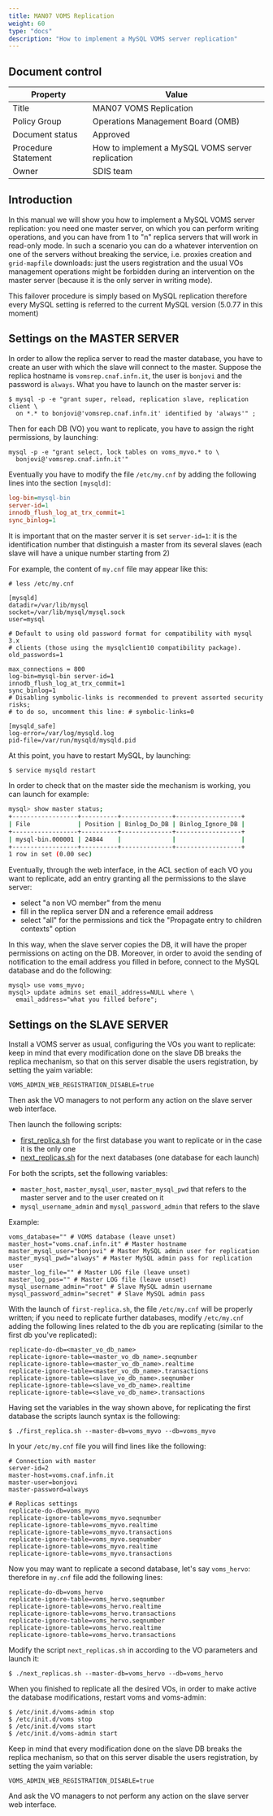 ```yaml
---
title: MAN07 VOMS Replication
weight: 60
type: "docs"
description: "How to implement a MySQL VOMS server replication"
---
```


## Document control

| Property            | Value                                            |
| ------------------- | ------------------------------------------------ |
| Title               | MAN07 VOMS Replication                           |
| Policy Group        | Operations Management Board (OMB)                |
| Document status     | Approved                                         |
| Procedure Statement | How to implement a MySQL VOMS server replication |
| Owner               | SDIS team                                        |

## Introduction

In this manual we will show you how to implement a MySQL VOMS server
replication: you need one master server, on which you can perform writing
operations, and you can have from 1 to "n" replica servers that will work in
read-only mode. In such a scenario you can do a whatever intervention on one of
the servers without breaking the service, i.e. proxies creation and
`grid-mapfile` downloads: just the users registration and the usual VOs
management operations might be forbidden during an intervention on the master
server (because it is the only server in writing mode).

This failover procedure is simply based on MySQL replication therefore every
MySQL setting is referred to the current MySQL version (5.0.77 in this moment)

## Settings on the MASTER SERVER

In order to allow the replica server to read the master database, you have to
create an user with which the slave will connect to the master. Suppose the
replica hostname is `vomsrep.cnaf.infn.it`, the user is `bonjovi` and the
password is `always`. What you have to launch on the master server is:

```shell
$ mysql -p -e "grant super, reload, replication slave, replication client \
  on *.* to bonjovi@'vomsrep.cnaf.infn.it' identified by 'always'" ;
```

Then for each DB (VO) you want to replicate, you have to assign the right
permissions, by launching:

```shell
mysql -p -e "grant select, lock tables on voms_myvo.* to \
  bonjovi@'vomsrep.cnaf.infn.it'"
```

Eventually you have to modify the file `/etc/my.cnf` by adding the following
lines into the section `[mysqld]`:

```ini
log-bin=mysql-bin
server-id=1
innodb_flush_log_at_trx_commit=1
sync_binlog=1
```

It is important that on the master server it is set `server-id=1`: it is the
identification number that distinguish a master from its several slaves (each
slave will have a unique number starting from 2)

For example, the content of `my.cnf` file may appear like this:

```shell
# less /etc/my.cnf

[mysqld]
datadir=/var/lib/mysql
socket=/var/lib/mysql/mysql.sock
user=mysql

# Default to using old password format for compatibility with mysql 3.x
# clients (those using the mysqlclient10 compatibility package).
old_passwords=1

max_connections = 800
log-bin=mysql-bin server-id=1
innodb_flush_log_at_trx_commit=1
sync_binlog=1
# Disabling symbolic-links is recommended to prevent assorted security risks;
# to do so, uncomment this line: # symbolic-links=0

[mysqld_safe]
log-error=/var/log/mysqld.log
pid-file=/var/run/mysqld/mysqld.pid
```

At this point, you have to restart MySQL, by launching:

```shell
$ service mysqld restart
```

In order to check that on the master side the mechanism is working, you can
launch for example:

```sh
mysql> show master status;
+------------------+----------+--------------+------------------+
| File             | Position | Binlog_Do_DB | Binlog_Ignore_DB |
+------------------+----------+--------------+------------------+
| mysql-bin.000001 | 24844    |              |                  |
+------------------+----------+--------------+------------------+
1 row in set (0.00 sec)
```

Eventually, through the web interface, in the ACL section of each VO you want to
replicate, add an entry granting all the permissions to the slave server:

- select "a non VO member" from the menu
- fill in the replica server DN and a reference email address
- select "all" for the permissions and tick the "Propagate entry to children
  contexts" option

In this way, when the slave server copies the DB, it will have the proper
permissions on acting on the DB. Moreover, in order to avoid the sending of
notification to the email address you filled in before, connect to the MySQL
database and do the following:

```shell
mysql> use voms_myvo;
mysql> update admins set email_address=NULL where \
  email_address="what you filled before";
```

## Settings on the SLAVE SERVER

Install a VOMS server as usual, configuring the VOs you want to replicate: keep
in mind that every modification done on the slave DB breaks the replica
mechanism, so that on this server disable the users registration, by setting the
yaim variable:

```shell
VOMS_ADMIN_WEB_REGISTRATION_DISABLE=true
```

Then ask the VO managers to not perform any action on the slave server web
interface.

Then launch the following scripts:

- [first_replica.sh](first_replica.sh) for the first database you want to
  replicate or in the case it is the only one
- [next_replicas.sh](next_replicas.sh) for the next databases (one database for
  each launch)

For both the scripts, set the following variables:

- `master_host`, `master_mysql_user`, `master_mysql_pwd` that refers to the
  master server and to the user created on it
- `mysql_username_admin` and `mysql_password_admin` that refers to the slave

Example:

```shell
voms_database="" # VOMS database (leave unset)
master_host="voms.cnaf.infn.it" # Master hostname
master_mysql_user="bonjovi" # Master MySQL admin user for replication
master_mysql_pwd="always" # Master MySQL admin pass for replication user
master_log_file="" # Master LOG file (leave unset)
master_log_pos="" # Master LOG file (leave unset)
mysql_username_admin="root" # Slave MySQL admin username
mysql_password_admin="secret" # Slave MySQL admin pass
```

With the launch of `first-replica.sh`, the file `/etc/my.cnf` will be properly
written; if you need to replicate further databases, modify `/etc/my.cnf` adding
the following lines related to the db you are replicating (similar to the first
db you've replicated):

```shell
replicate-do-db=<master_vo_db_name>
replicate-ignore-table=<master_vo_db_name>.seqnumber
replicate-ignore-table=<master_vo_db_name>.realtime
replicate-ignore-table=<master_vo_db_name>.transactions
replicate-ignore-table=<slave_vo_db_name>.seqnumber
replicate-ignore-table=<slave_vo_db_name>.realtime
replicate-ignore-table=<slave_vo_db_name>.transactions
```

Having set the variables in the way shown above, for replicating the first
database the scripts launch syntax is the following:

```shell
$ ./first_replica.sh --master-db=voms_myvo --db=voms_myvo
```

In your `/etc/my.cnf` file you will find lines like the following:

```shell
# Connection with master
server-id=2
master-host=voms.cnaf.infn.it
master-user=bonjovi
master-password=always

# Replicas settings
replicate-do-db=voms_myvo
replicate-ignore-table=voms_myvo.seqnumber
replicate-ignore-table=voms_myvo.realtime
replicate-ignore-table=voms_myvo.transactions
replicate-ignore-table=voms_myvo.seqnumber
replicate-ignore-table=voms_myvo.realtime
replicate-ignore-table=voms_myvo.transactions
```

Now you may want to replicate a second database, let's say `voms_hervo`:
therefore in `my.cnf` file add the following lines:

```shell
replicate-do-db=voms_hervo
replicate-ignore-table=voms_hervo.seqnumber
replicate-ignore-table=voms_hervo.realtime
replicate-ignore-table=voms_hervo.transactions
replicate-ignore-table=voms_hervo.seqnumber
replicate-ignore-table=voms_hervo.realtime
replicate-ignore-table=voms_hervo.transactions
```

Modify the script `next_replicas.sh` in according to the VO parameters and
launch it:

```shell
$ ./next_replicas.sh --master-db=voms_hervo --db=voms_hervo
```

When you finished to replicate all the desired VOs, in order to make active the
database modifications, restart voms and voms-admin:

```shell
$ /etc/init.d/voms-admin stop
$ /etc/init.d/voms stop
$ /etc/init.d/voms start
$ /etc/init.d/voms-admin start
```

Keep in mind that every modification done on the slave DB breaks the replica
mechanism, so that on this server disable the users registration, by setting the
yaim variable:

```shell
VOMS_ADMIN_WEB_REGISTRATION_DISABLE=true
```

And ask the VO managers to not perform any action on the slave server web
interface.
